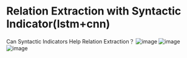 # Relation Extraction with Syntactic Indicator(lstm+cnn)
Can Syntactic Indicators Help Relation Extraction？
![image](https://github.com/taoqiongxing/relation-extraction-syntactic-indicator-lstm-cnn-/blob/master/%E5%B9%BB%E7%81%AF%E7%89%871.png)
![image](https://github.com/taoqiongxing/relation-extraction-syntactic-indicator-lstm-cnn-/blob/master/%E5%B9%BB%E7%81%AF%E7%89%872.png)
![image](https://github.com/taoqiongxing/relation-extraction-syntactic-indicator-lstm-cnn-/blob/master/Can%20Syntactic%20Indicators%20Help.png)
